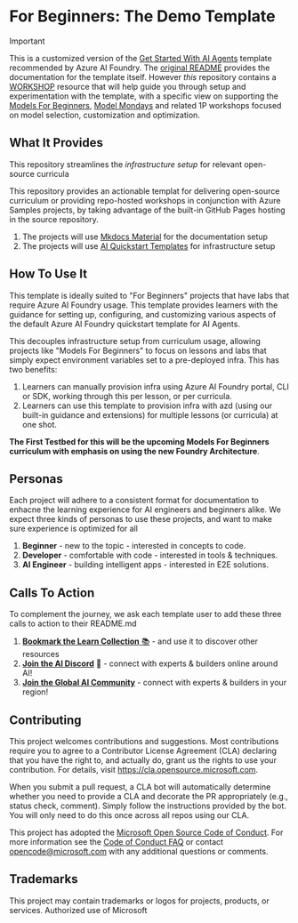 # For Beginners: The Demo Template

> [!IMPORTANT]  
> This is a customized version of the [Get Started With AI Agents](https://github.com/nitya/get-started-with-ai-agents) template recommended by Azure AI Foundry. The [original README](./README.azd.md) provides the documentation for the template itself. However _this_ repository contains a [WORKSHOP](./workshop/README.md) resource that will help guide you through setup and experimentation with the template, with a specific view on supporting the [Models For Beginners](https://aka.ms/models-for-beginners), [Model Mondays](https://aka.ms/model-mondays) and related 1P workshops focused on model selection, customization and optimization.

## What It Provides

This repository streamlines the _infrastructure setup_ for relevant open-source curricula 

This repository provides an actionable templat for delivering open-source curriculum or providing repo-hosted workshops in conjunction with Azure Samples projects, by taking advantage of the built-in GitHub Pages hosting in the source repository. 

1. The projects will use [Mkdocs Material](https://github.com/squidfunk/mkdocs-material) for the documentation setup
3. The projects will use [AI Quickstart Templates](https://ai.azure.com/templates) for infrastructure setup


## How To Use It

This template is ideally suited to "For Beginners" projects that have labs that require Azure AI Foundry usage. This template provides learners with the guidance for setting up, configuring, and customizing various aspects of the default Azure AI Foundry quickstart template for AI Agents.

This decouples infrastructure setup from curriculum usage, allowing projects like "Models For Beginners" to focus on lessons and labs that simply expect environment variables set to a pre-deployed infra. This has two benefits:

1. Learners can manually provision infra using Azure AI Foundry portal, CLI or SDK, working through this per lesson, or per curricula.
1. Learners can use this template to provision infra with azd (using our built-in guidance and extensions) for multiple lessons (or curricula) at one shot.

**The First Testbed for this will be the upcoming Models For Beginners curriculum with emphasis on using the new Foundry Architecture**.


## Personas

Each project will adhere to a consistent format for documentation to enhacne the learning experience for AI engineers and beginners alike. We expect three kinds of personas to use these projects, and want to make sure experience is optimized for all

1. **Beginner** - new to the topic - interested in concepts to code.
2. **Developer** - comfortable with code - interested in tools & techniques.
3. **AI Engineer** - building intelligent apps - interested in E2E solutions.

## Calls To Action

To complement the journey, we ask each template user to add these three calls to action to their README.md

1. [**Bookmark the Learn Collection** 📚](https://learn.microsoft.com/en-us/collections/7d2wswpx0d02qj) - and use it to discover other resources
1. [**Join the AI Discord**](https://discord.gg/zxKYvhSnVp) 💬 - connect with experts & builders online around AI!
1. [**Join the Global AI Community**](https://globalai.community/) - connect with experts & builders in your region!


## Contributing

This project welcomes contributions and suggestions.  Most contributions require you to agree to a
Contributor License Agreement (CLA) declaring that you have the right to, and actually do, grant us
the rights to use your contribution. For details, visit https://cla.opensource.microsoft.com.

When you submit a pull request, a CLA bot will automatically determine whether you need to provide
a CLA and decorate the PR appropriately (e.g., status check, comment). Simply follow the instructions
provided by the bot. You will only need to do this once across all repos using our CLA.

This project has adopted the [Microsoft Open Source Code of Conduct](https://opensource.microsoft.com/codeofconduct/).
For more information see the [Code of Conduct FAQ](https://opensource.microsoft.com/codeofconduct/faq/) or
contact [opencode@microsoft.com](mailto:opencode@microsoft.com) with any additional questions or comments.

## Trademarks

This project may contain trademarks or logos for projects, products, or services. Authorized use of Microsoft 